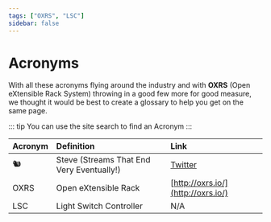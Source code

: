 ```yaml
---
tags: ["OXRS", "LSC"]
sidebar: false
---
```

# Acronyms

With all these acronyms flying around the industry and with **OXRS** (Open eXtensible Rack System) throwing in a good few more for good measure, we thought it would be best to create a glossary to help you get on the same page.

::: tip
You can use the site search to find an Acronym
:::

<!-- Ensure you add new Acronyms to the tages above for search -->
| Acronym | Definition | Link      |
| :-----------------|:----------| :---------|
| 🐿  | Steve (Streams That End Very Eventually!) | [Twitter](https://twitter.com/SuperHouseTV/status/1403850202205671425?s=20) |
| OXRS | Open eXtensible Rack | [http://oxrs.io/](http://oxrs.io/) |
| LSC | Light Switch Controller | N/A |
